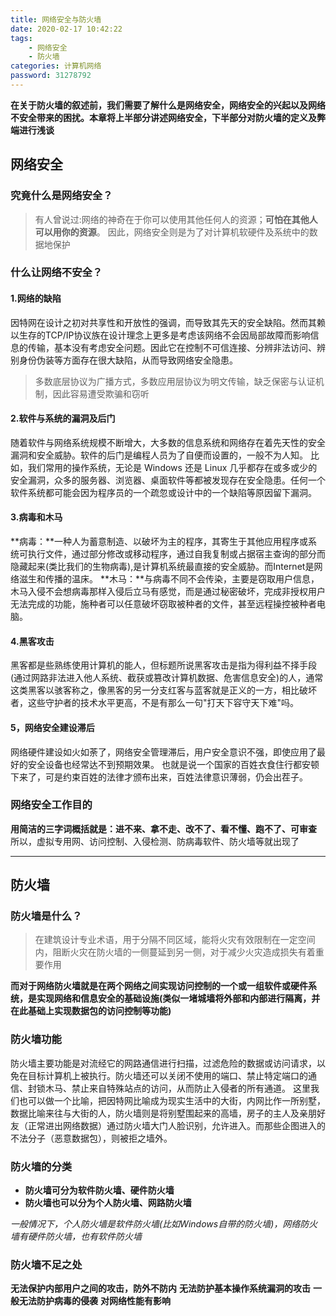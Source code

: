 ```yaml
---
title: 网络安全与防火墙
date: 2020-02-17 10:42:22
tags:
	- 网络安全
	- 防火墙
categories: 计算机网络
password: 31278792
---
```

**在关于防火墙的叙述前，我们需要了解什么是网络安全，网络安全的兴起以及网络不安全带来的困扰。本章将上半部分讲述网络安全，下半部分对防火墙的定义及弊端进行浅谈**

<!--more-->

## 网络安全
### 究竟什么是网络安全？
>有人曾说过:网络的神奇在于你可以使用其他任何人的资源；**可怕在其他人可以用你的资源**。
因此，网络安全则是为了对计算机软硬件及系统中的数据地保护

### 什么让网络不安全？
#### 1.网络的缺陷
  因特网在设计之初对共享性和开放性的强调，而导致其先天的安全缺陷。然而其赖以生存的TCP/IP协议族在设计理念上更多是考虑该网络不会因局部故障而影响信息的传输，基本没有考虑安全问题。因此它在控制不可信连接、分辨非法访问、辨别身份伪装等方面存在很大缺陷，从而导致网络安全隐患。
>多数底层协议为广播方式，多数应用层协议为明文传输，缺乏保密与认证机制，因此容易遭受欺骗和窃听

#### 2.软件与系统的漏洞及后门　
  随着软件与网络系统规模不断增大，大多数的信息系统和网络存在着先天性的安全漏洞和安全威胁。软件的后门是编程人员为了自便而设置的，一般不为人知。
  比如，我们常用的操作系统，无论是 Windows 还是 Linux 几乎都存在或多或少的安全漏洞，众多的服务器、浏览器、桌面软件等都被发现存在安全隐患。任何一个软件系统都可能会因为程序员的一个疏忽或设计中的一个缺陷等原因留下漏洞。 

#### 3.病毒和木马
  **病毒：**一种人为蓄意制造、以破坏为主的程序，其寄生于其他应用程序或系统可执行文件，通过部分修改或移动程序，通过自我复制或占据宿主查询的部分而隐藏起来(类比我们的生物病毒),是计算机系统最直接的安全威胁。而Internet是网络滋生和传播的温床。
  **木马：**与病毒不同不会传染，主要是窃取用户信息，木马入侵不会想病毒那样入侵后立马有感觉，而是通过秘密破坏，完成非授权用户无法完成的功能，施种者可以任意破坏窃取被种者的文件，甚至远程操控被种者电脑。
  
#### 4.黑客攻击
  黑客都是些熟练使用计算机的能人，但标题所说黑客攻击是指为得利益不择手段(通过网路非法进入他人系统、截获或篡改计算机数据、危害信息安全)的人，通常这类黑客以骇客称之，像黑客的另一分支红客与蓝客就是正义的一方，相比破坏者，这些守护者的技术水平更高，不是有那么一句"打天下容守天下难"吗。

#### 5，网络安全建设滞后
  网络硬件建设如火如荼了，网络安全管理滞后，用户安全意识不强，即使应用了最好的安全设备也经常达不到预期效果。
  也就是说一个国家的百姓衣食住行都安顿下来了，可是约束百姓的法律才颁布出来，百姓法律意识薄弱，仍会出茬子。

### 网络安全工作目的
**用简洁的三字词概括就是：进不来、拿不走、改不了、看不懂、跑不了、可审查**
所以，虚拟专用网、访问控制、入侵检测、防病毒软件、防火墙等就出现了

***

## 防火墙
### 防火墙是什么？
>在建筑设计专业术语，用于分隔不同区域，能将火灾有效限制在一定空间内，阻断火灾在防火墙的一侧蔓延到另一侧，对于减少火灾造成损失有着重要作用

**而对于网络防火墙就是在两个网络之间实现访问控制的一个或一组软件或硬件系统，是实现网络和信息安全的基础设施(类似一堵城墙将外部和内部进行隔离，并在此基础上实现数据包的访问控制等功能)**

### 防火墙功能
防火墙主要功能是对流经它的网路通信进行扫描，过滤危险的数据或访问请求，以免在目标计算机上被执行。防火墙还可以关闭不使用的端口、禁止特定端口的通信、封锁木马、禁止来自特殊站点的访问，从而防止入侵者的所有通道。
这里我们也可以做一个比喻，把因特网比喻成为现实生活中的大街，内网比作一所别墅，数据比喻来往与大街的人，防火墙则是将别墅围起来的高墙，房子的主人及亲朋好友（正常进出网络数据）通过防火墙大门人脸识别，允许进入。而那些企图进入的不法分子（恶意数据包），则被拒之墙外。

### 防火墙的分类
- **防火墙可分为软件防火墙、硬件防火墙**
- **防火墙也可以分为个人防火墙、网路防火墙**

*一般情况下，个人防火墙是软件防火墙(比如Windows自带的防火墙)，网络防火墙有硬件防火墙，也有软件防火墙*

### 防火墙不足之处
**无法保护内部用户之间的攻击，防外不防内**
**无法防护基本操作系统漏洞的攻击**
**一般无法防护病毒的侵袭**
**对网络性能有影响**